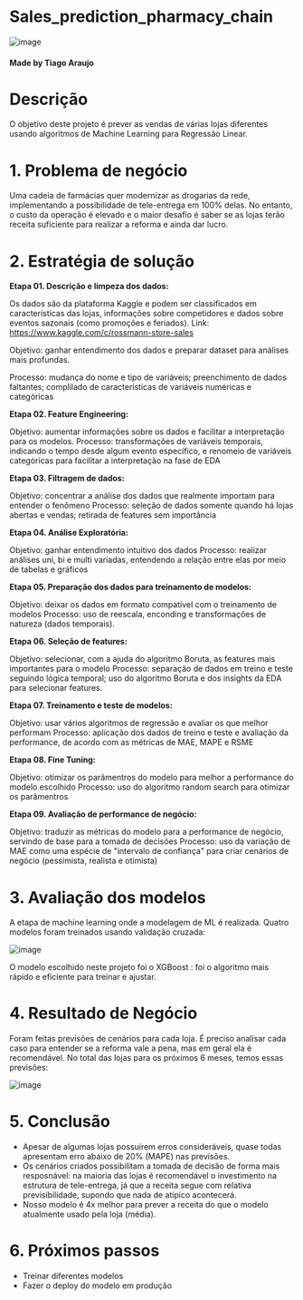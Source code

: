 # Sales_prediction_pharmacy_chain

![image](https://user-images.githubusercontent.com/88745881/207366040-0f610dd8-1dc4-470c-9b8e-d0d62ad52105.png)


#### Made by Tiago Araujo

# Descrição

O objetivo deste projeto é prever as vendas de várias lojas diferentes usando algoritmos de Machine Learning para Regressão Linear.

# 1. Problema de negócio

Uma cadeia de farmácias quer modernizar as drogarias da rede, implementando a possibilidade de tele-entrega em 100% delas. No entanto, o custo da operação é elevado e o maior desafio é saber se as lojas terão receita suficiente para realizar a reforma e ainda dar lucro.

# 2. Estratégia de solução

**Etapa 01. Descrição e limpeza dos dados:**

Os dados são da plataforma Kaggle e podem ser classificados em características das lojas, informações sobre competidores e dados sobre eventos sazonais (como promoções e feriados).
Link: https://www.kaggle.com/c/rossmann-store-sales

Objetivo: ganhar entendimento dos dados e preparar dataset para análises mais profundas.

Processo: mudança do nome e tipo de variáveis; preenchimento de dados faltantes; complilado de características de variáveis numéricas e categóricas


**Etapa 02. Feature Engineering:**

Objetivo: aumentar informações sobre os dados e facilitar a interpretação para os modelos.
Processo: transformações de variáveis temporais, indicando o tempo desde algum evento específico, e renomeio de variáveis categóricas para facilitar a interpretação na fase de EDA

**Etapa 03. Filtragem de dados:**

Objetivo: concentrar a análise dos dados que realmente importam para entender o fenômeno
Processo: seleção de dados somente quando há lojas abertas e vendas; retirada de features sem importância

**Etapa 04. Análise Exploratória:**

Objetivo: ganhar entendimento intuitivo dos dados
Processo: realizar análises uni, bi e multi variadas, entendendo a relação entre elas por meio de tabelas e gráficos

**Etapa 05. Preparação dos dados para treinamento de modelos:**

Objetivo: deixar os dados em formato compatível com o treinamento de modelos
Processo: uso de reescala, enconding e transformações de natureza (dados temporais).

**Etapa 06. Seleção de features:**

Objetivo: selecionar, com a ajuda do algoritmo Boruta, as features mais importantes para o modelo
Processo: separação de dados em treino e teste seguindo lógica temporal; uso do algoritmo Boruta e dos insights da EDA para selecionar features.

**Etapa 07. Treinamento e teste de modelos:**

Objetivo: usar vários algoritmos de regressão e avaliar os que melhor performam
Processo: aplicação dos dados de treino e teste e avaliação da performance, de acordo com as métricas de MAE, MAPE e RSME

**Etapa 08. Fine Tuning:**

Objetivo: otimizar os parâmentros do modelo para melhor a performance do modelo escolhido
Processo: uso do algoritmo random search para otimizar os parâmentros

**Etapa 09. Avaliação de performance de negócio:**

Objetivo: traduzir as métricas do modelo para a performance de negócio, servindo de base para a tomada de decisões
Processo: uso da variação de MAE como uma espécie de "intervalo de confiança" para criar cenários de negócio (pessimista, realista e otimista)


# 3. Avaliação dos modelos

A etapa de machine learning onde a modelagem de ML é realizada. Quatro modelos foram treinados usando validação cruzada:


![image](https://user-images.githubusercontent.com/88745881/207362195-49a621be-b5a9-4aa8-ad8d-f4758d0ddab4.png)

O modelo escolhido neste projeto foi o XGBoost : foi o algoritmo mais rápido e eficiente para treinar e ajustar.


# 4. Resultado de Negócio

Foram feitas previsões de cenários para cada loja. É preciso analisar cada caso para entender se a reforma vale a pena, mas em geral ela é recomendável. No total das lojas para os próximos 6 meses, temos essas previsões:

![image](https://user-images.githubusercontent.com/88745881/207363754-482e15f5-6adb-4dce-8b4a-8cf38e57b039.png)


# 5. Conclusão

- Apesar de algumas lojas possuírem erros consideráveis, quase todas apresentam erro abaixo de 20% (MAPE) nas previsões.
- Os cenários criados possibilitam a tomada de decisão de forma mais resposnável:  na maioria das lojas é recomendável o investimento na estrutura de tele-entrega, já que a receita segue com relativa previsibilidade, supondo que nada de atípico acontecerá.
- Nosso modelo é 4x melhor para prever a receita do que o modelo atualmente usado pela loja (média).

# 6. Próximos passos

 - Treinar diferentes modelos
 - Fazer o deploy do modelo em produção
